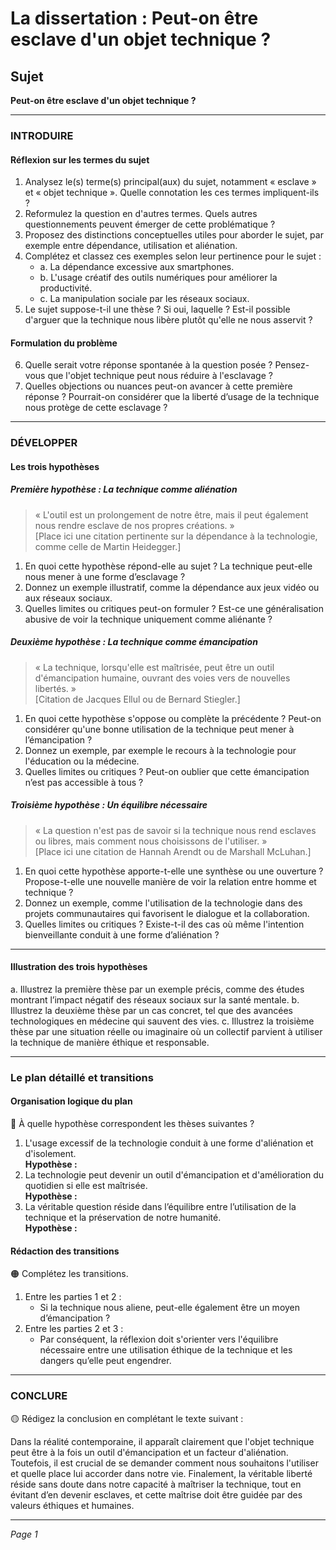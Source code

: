 # La dissertation : Peut-on être esclave d'un objet technique ?

## Sujet
**Peut-on être esclave d'un objet technique ?**

---

### INTRODUIRE

#### Réflexion sur les termes du sujet

1. Analysez le(s) terme(s) principal(aux) du sujet, notamment « esclave » et « objet technique ». Quelle connotation les ces termes impliquent-ils ?
2. Reformulez la question en d'autres termes. Quels autres questionnements peuvent émerger de cette problématique ?
3. Proposez des distinctions conceptuelles utiles pour aborder le sujet, par exemple entre dépendance, utilisation et aliénation.
4. Complétez et classez ces exemples selon leur pertinence pour le sujet :
   - a. La dépendance excessive aux smartphones.
   - b. L'usage créatif des outils numériques pour améliorer la productivité.
   - c. La manipulation sociale par les réseaux sociaux.
5. Le sujet suppose-t-il une thèse ? Si oui, laquelle ? Est-il possible d'arguer que la technique nous libère plutôt qu'elle ne nous asservit ?

#### Formulation du problème

6. Quelle serait votre réponse spontanée à la question posée ? Pensez-vous que l'objet technique peut nous réduire à l'esclavage ?
7. Quelles objections ou nuances peut-on avancer à cette première réponse ? Pourrait-on considérer que la liberté d’usage de la technique nous protège de cette esclavage ?

---

### DÉVELOPPER

#### Les trois hypothèses

##### Première hypothèse : La technique comme aliénation

> « L'outil est un prolongement de notre être, mais il peut également nous rendre esclave de nos propres créations. »   
> [Place ici une citation pertinente sur la dépendance à la technologie, comme celle de Martin Heidegger.]

1. En quoi cette hypothèse répond-elle au sujet ? La technique peut-elle nous mener à une forme d’esclavage ?
2. Donnez un exemple illustratif, comme la dépendance aux jeux vidéo ou aux réseaux sociaux.
3. Quelles limites ou critiques peut-on formuler ? Est-ce une généralisation abusive de voir la technique uniquement comme aliénante ?

##### Deuxième hypothèse : La technique comme émancipation 

> « La technique, lorsqu'elle est maîtrisée, peut être un outil d'émancipation humaine, ouvrant des voies vers de nouvelles libertés. »  
> [Citation de Jacques Ellul ou de Bernard Stiegler.]

1. En quoi cette hypothèse s'oppose ou complète la précédente ? Peut-on considérer qu'une bonne utilisation de la technique peut mener à l’émancipation ?
2. Donnez un exemple, par exemple le recours à la technologie pour l'éducation ou la médecine.
3. Quelles limites ou critiques ? Peut-on oublier que cette émancipation n’est pas accessible à tous ?

##### Troisième hypothèse : Un équilibre nécessaire

> « La question n'est pas de savoir si la technique nous rend esclaves ou libres, mais comment nous choisissons de l'utiliser. »  
> [Place ici une citation de Hannah Arendt ou de Marshall McLuhan.]

1. En quoi cette hypothèse apporte-t-elle une synthèse ou une ouverture ? Propose-t-elle une nouvelle manière de voir la relation entre homme et technique ?
2. Donnez un exemple, comme l'utilisation de la technologie dans des projets communautaires qui favorisent le dialogue et la collaboration.
3. Quelles limites ou critiques ? Existe-t-il des cas où même l'intention bienveillante conduit à une forme d’aliénation ?

---

#### Illustration des trois hypothèses

a. Illustrez la première thèse par un exemple précis, comme des études montrant l’impact négatif des réseaux sociaux sur la santé mentale.
b. Illustrez la deuxième thèse par un cas concret, tel que des avancées technologiques en médecine qui sauvent des vies.
c. Illustrez la troisième thèse par une situation réelle ou imaginaire où un collectif parvient à utiliser la technique de manière éthique et responsable.

---

### Le plan détaillé et transitions

#### Organisation logique du plan

🔴 À quelle hypothèse correspondent les thèses suivantes ?

1. L'usage excessif de la technologie conduit à une forme d'aliénation et d'isolement.  
   **Hypothèse :** 
2. La technologie peut devenir un outil d'émancipation et d'amélioration du quotidien si elle est maîtrisée.  
   **Hypothèse :** 
3. La véritable question réside dans l’équilibre entre l’utilisation de la technique et la préservation de notre humanité.  
   **Hypothèse :** 

#### Rédaction des transitions

🟠 Complétez les transitions.

1. Entre les parties 1 et 2 :  
   - Si la technique nous aliene, peut-elle également être un moyen d’émancipation ?
2. Entre les parties 2 et 3 :  
   - Par conséquent, la réflexion doit s'orienter vers l'équilibre nécessaire entre une utilisation éthique de la technique et les dangers qu’elle peut engendrer.

---

### CONCLURE

🟡 Rédigez la conclusion en complétant le texte suivant :

Dans la réalité contemporaine, il apparaît clairement que l'objet technique peut être à la fois un outil d'émancipation et un facteur d'aliénation. Toutefois, il est crucial de se demander comment nous souhaitons l'utiliser et quelle place lui accorder dans notre vie. Finalement, la véritable liberté réside sans doute dans notre capacité à maîtriser la technique, tout en évitant d’en devenir esclaves, et cette maîtrise doit être guidée par des valeurs éthiques et humaines. 

--- 

*Page 1*